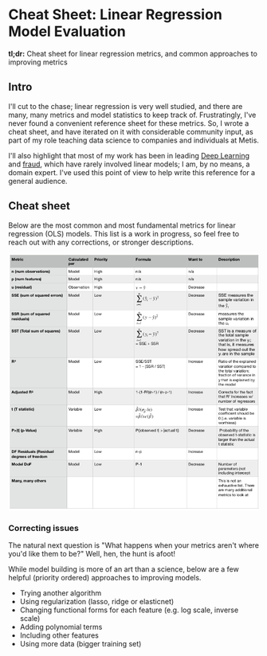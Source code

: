 # Cheat Sheet: Linear Regression Model Evaluation

**tl;dr:** Cheat sheet for linear regression metrics, and common approaches to improving metrics 

## Intro

I'll cut to the chase; linear regression is very well studied, and there are many, many metrics and model statistics
to keep track of. Frustratingly, I've never found a convenient reference sheet for these metrics. So, I wrote a cheat 
sheet, and have iterated on it with considerable community input, as part of my role teaching data science to companies 
and individuals at Metis. 

I'll also highlight that most of my work has been in leading [Deep Learning](https://www.hergertarian.com/detecting-toxic-comments-with-multitask-deep-learning)
 and [fraud](https://www.youtube.com/watch?v=u72FD79tsxA), which have rarely involved linear models; I am, by no means,
 a domain expert. I've used this point of view to help write this reference for a general audience.  

## Cheat sheet

Below are the most common and most fundamental metrics for linear regression (OLS) models. This list is a work in 
progress, so feel free to reach out with any corrections, or stronger descriptions. 

![Cheat sheet](resources/cheat_sheet.jpg)

### Correcting issues

The natural next question is "What happens when your metrics aren't where you'd like them to be?" Well, hen, the hunt 
is afoot!

While model building is more of an art than a science, below are a few helpful (priority ordered) approaches to 
improving models. 

 - Trying another algorithm
 - Using regularization (lasso, ridge or elasticnet)
 - Changing functional forms for each feature (e.g. log scale, inverse scale)
 - Adding polynomial terms
 - Including other features
 - Using more data (bigger training set)

